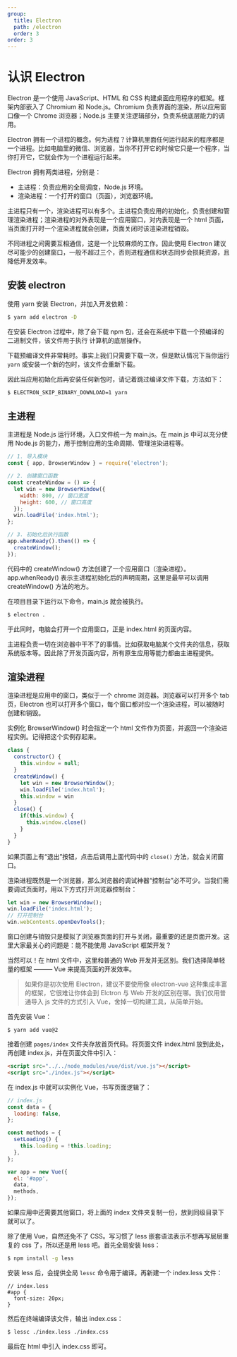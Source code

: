 ```yaml
---
group:
  title: Electron
  path: /electron
  order: 3
order: 3
---
```


# 认识 Electron

Electron 是一个使用 JavaScript、HTML 和 CSS 构建桌面应用程序的框架。框架内部嵌入了 Chromium 和 Node.js。Chromium 负责界面的渲染，所以应用窗口像一个 Chrome 浏览器；Node.js 主要关注逻辑部分，负责系统底层能力的调用。

Electron 拥有一个进程的概念。何为进程？计算机里面任何运行起来的程序都是一个进程。比如电脑里的微信、浏览器，当你不打开它的时候它只是一个程序，当你打开它，它就会作为一个进程运行起来。

Electron 拥有两类进程，分别是：

- 主进程：负责应用的全局调度，Node.js 环境。
- 渲染进程：一个打开的窗口（页面），浏览器环境。

主进程只有一个，渲染进程可以有多个。主进程负责应用的初始化，负责创建和管理渲染进程；渲染进程的对外表现是一个应用窗口，对内表现是一个 html 页面，当页面打开时一个渲染进程就会创建，页面关闭时该渲染进程销毁。

不同进程之间需要互相通信，这是一个比较麻烦的工作。因此使用 Electron 建议尽可能少的创建窗口，一般不超过三个，否则进程通信和状态同步会损耗资源，且降低开发效率。

## 安装 electron

使用 yarn 安装 Electron，并加入开发依赖：

```sh
$ yarn add electron -D
```

在安装 Electron 过程中，除了会下载 npm 包，还会在系统中下载一个预编译的二进制文件，该文件用于执行 计算机的底层操作。

下载预编译文件非常耗时。事实上我们只需要下载一次，但是默认情况下当你运行 `yarn` 或安装一个新的包时，该文件会重新下载。

因此当应用初始化后再安装任何新包时，请记着跳过编译文件下载，方法如下：

```sh
$ ELECTRON_SKIP_BINARY_DOWNLOAD=1 yarn
```

## 主进程

主进程是 Node.js 运行环境，入口文件统一为 main.js。在 main.js 中可以充分使用 Node.js 的能力，用于控制应用的生命周期、管理渲染进程等。

```js
// 1. 导入模块
const { app, BrowserWindow } = require('electron');

// 2. 创建窗口函数
const createWindow = () => {
  let win = new BrowserWindow({
    width: 800, // 窗口宽度
    height: 600, // 窗口高度
  });
  win.loadFile('index.html');
};

// 3. 初始化后执行函数
app.whenReady().then(() => {
  createWindow();
});
```

代码中的 createWindow() 方法创建了一个应用窗口（渲染进程）。app.whenReady() 表示主进程初始化后的声明周期，这里是最早可以调用 createWindow() 方法的地方。

在项目目录下运行以下命令，main.js 就会被执行。

```sh
$ electron .
```

于此同时，电脑会打开一个应用窗口，正是 index.html 的页面内容。

主进程负责一切在浏览器中干不了的事情。比如获取电脑某个文件夹的信息，获取系统版本等。因此除了开发页面内容，所有原生应用等能力都由主进程提供。

## 渲染进程

渲染进程是应用中的窗口，类似于一个 chrome 浏览器。浏览器可以打开多个 tab 页，Electron 也可以打开多个窗口，每个窗口都对应一个渲染进程，可以被随时创建和销毁。

实例化 BrowserWindow() 时会指定一个 html 文件作为页面，并返回一个渲染进程实例。记得把这个实例存起来。

```js
class {
  constructor() {
    this.window = null;
  }
  createWindow() {
    let win = new BrowserWindow();
    win.loadFile('index.html');
    this.window = win
  }
  close() {
    if(this.window) {
      this.window.close()
    }
  }
}
```

如果页面上有“退出”按钮，点击后调用上面代码中的 `close()` 方法，就会关闭窗口。

渲染进程既然是一个浏览器，那么浏览器的调试神器“控制台”必不可少。当我们需要调试页面时，用以下方式打开浏览器控制台：

```js
let win = new BrowserWindow();
win.loadFile('index.html');
// 打开控制台
win.webContents.openDevTools();
```

窗口创建与销毁只是模拟了浏览器页面的打开与关闭，最重要的还是页面开发。这里大家最关心的问题是：能不能使用 JavaScript 框架开发？

当然可以！在 html 文件中，这里和普通的 Web 开发并无区别。我们选择简单轻量的框架 ——— Vue 来提高页面的开发效率。

> 如果你是初次使用 Electron，建议不要使用像 electron-vue 这种集成丰富的框架，它很难让你体会到 Elctron 与 Web 开发的区别在哪。我们仅用普通导入 js 文件的方式引入 Vue，舍掉一切构建工具，从简单开始。

首先安装 Vue：

```
$ yarn add vue@2
```

接着创建 `pages/index` 文件夹存放首页代码。将页面文件 index.html 放到此处，再创建 index.js，并在页面文件中引入：

```html
<script src="../../node_modules/vue/dist/vue.js"></script>
<script src="./index.js"></script>
```

在 index.js 中就可以实例化 Vue，书写页面逻辑了：

```js
// index.js
const data = {
  loading: false,
};

const methods = {
  setLoading() {
    this.loading = !this.loading;
  },
};

var app = new Vue({
  el: '#app',
  data,
  methods,
});
```

如果应用中还需要其他窗口，将上面的 index 文件夹复制一份，放到同级目录下就可以了。

除了使用 Vue，自然还免不了 CSS。写习惯了 less 嵌套语法表示不想再写层层重复的 css 了，所以还是用 less 吧。首先全局安装 less：

```sh
$ npm install -g less
```

安装 less 后，会提供全局 `lessc` 命令用于编译。再新建一个 index.less 文件：

```less
// index.less
#app {
  font-size: 20px;
}
```

然后在终端编译该文件，输出 index.css：

```sh
$ lessc ./index.less ./index.css
```

最后在 html 中引入 index.css 即可。
